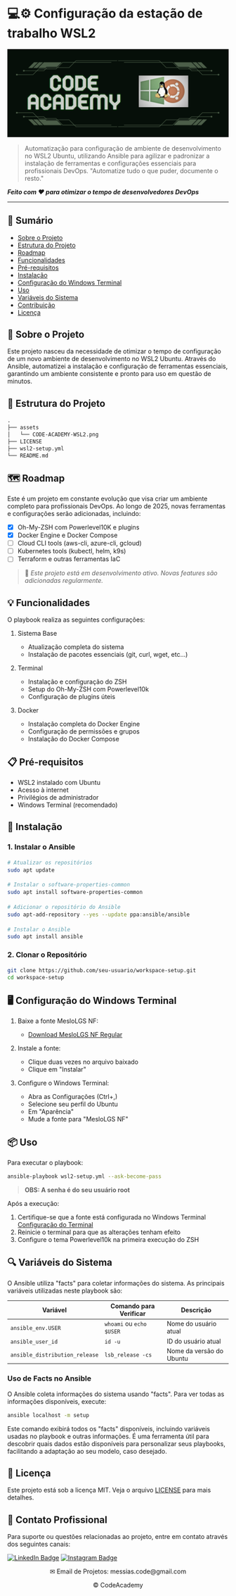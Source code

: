 # 💻⚙️ Configuração da estação de trabalho WSL2

<p align="center">
  <img src="./assets/CODE-ACADEMY-WSL2.png" alt="code-academy-banner">
</p>

> Automatização para configuração de ambiente de desenvolvimento no WSL2 Ubuntu, utilizando Ansible para agilizar e padronizar a instalação de ferramentas e configurações essenciais para profissionais DevOps.
> "Automatize tudo o que puder, documente o resto."

_**Feito com ❤️ para otimizar o tempo de desenvolvedores DevOps**_

---

## 📑 Sumário
- [Sobre o Projeto](#-sobre-o-projeto)
- [Estrutura do Projeto](#-estrutura-do-projeto)
- [Roadmap](#-roadmap)
- [Funcionalidades](#-funcionalidades)
- [Pré-requisitos](#-pré-requisitos)
- [Instalação](#-instalação)
- [Configuração do Windows Terminal](#️-configuração-do-windows-terminal)
- [Uso](#-uso)
- [Variáveis do Sistema](#-variáveis-do-sistema)
- [Contribuição](#-contribuição)
- [Licença](#-licença)

## 🚀 Sobre o Projeto

Este projeto nasceu da necessidade de otimizar o tempo de configuração de um novo ambiente de desenvolvimento no WSL2 Ubuntu. Através do Ansible, automatizei a instalação e configuração de ferramentas essenciais, garantindo um ambiente consistente e pronto para uso em questão de minutos.

## 📁 Estrutura do Projeto

```
.
├── assets
│   └── CODE-ACADEMY-WSL2.png
├── LICENSE
├── wsl2-setup.yml
└── README.md
```

## 🗺️ Roadmap

Este é um projeto em constante evolução que visa criar um ambiente completo para profissionais DevOps. Ao longo de 2025, novas ferramentas e configurações serão adicionadas, incluindo:

- [x] Oh-My-ZSH com Powerlevel10K e plugins
- [x] Docker Engine e Docker Compose
- [ ] Cloud CLI tools (aws-cli, azure-cli, gcloud)
- [ ] Kubernetes tools (kubectl, helm, k9s)
- [ ] Terraform e outras ferramentas IaC

> 🔄 *Este projeto está em desenvolvimento ativo. Novas features são adicionadas regularmente.*

## 💡 Funcionalidades

O playbook realiza as seguintes configurações:

1. Sistema Base
   - Atualização completa do sistema
   - Instalação de pacotes essenciais (git, curl, wget, etc...)

2. Terminal
   - Instalação e configuração do ZSH
   - Setup do Oh-My-ZSH com Powerlevel10k
   - Configuração de plugins úteis

3. Docker
   - Instalação completa do Docker Engine
   - Configuração de permissões e grupos
   - Instalação do Docker Compose

## 📋 Pré-requisitos

- WSL2 instalado com Ubuntu
- Acesso à internet
- Privilégios de administrador
- Windows Terminal (recomendado)

## 🔧 Instalação

### 1. Instalar o Ansible

```bash
# Atualizar os repositórios
sudo apt update

# Instalar o software-properties-common
sudo apt install software-properties-common

# Adicionar o repositório do Ansible
sudo apt-add-repository --yes --update ppa:ansible/ansible

# Instalar o Ansible
sudo apt install ansible
```

### 2. Clonar o Repositório

```bash
git clone https://github.com/seu-usuario/workspace-setup.git
cd workspace-setup
```

## 🖥️ Configuração do Windows Terminal

1. Baixe a fonte MesloLGS NF:
   - [Download MesloLGS NF Regular](https://github.com/romkatv/powerlevel10k-media/raw/master/MesloLGS%20NF%20Regular.ttf)

2. Instale a fonte:
   - Clique duas vezes no arquivo baixado
   - Clique em "Instalar"

3. Configure o Windows Terminal:
   - Abra as Configurações (Ctrl+,)
   - Selecione seu perfil do Ubuntu
   - Em "Aparência"
   - Mude a fonte para "MesloLGS NF"

## 📦 Uso

Para executar o playbook:

```bash
ansible-playbook wsl2-setup.yml --ask-become-pass
```

> **OBS: A senha é do seu usuário root**

Após a execução:
1. Certifique-se que a fonte está configurada no Windows Terminal [Configuração do Terminal](#️-configuração-do-windows-terminal)
2. Reinicie o terminal para que as alterações tenham efeito
3. Configure o tema Powerlevel10k na primeira execução do ZSH

## 🔍 Variáveis do Sistema

O Ansible utiliza "facts" para coletar informações do sistema. As principais variáveis utilizadas neste playbook são:

| Variável | Comando para Verificar | Descrição |
|----------|------------------------|-----------|
| `ansible_env.USER` | `whoami` ou `echo $USER` | Nome do usuário atual |
| `ansible_user_id` | `id -u` | ID do usuário atual |
| `ansible_distribution_release` | `lsb_release -cs` | Nome da versão do Ubuntu |

### Uso de Facts no Ansible

O Ansible coleta informações do sistema usando "facts". Para ver todas as informações disponíveis, execute:

```bash
ansible localhost -m setup
```

Este comando exibirá todos os "facts" disponíveis, incluindo variáveis usadas no playbook e outras informações. É uma ferramenta útil para descobrir quais dados estão disponíveis para personalizar seus playbooks, facilitando a adaptação ao seu modelo, caso desejado.

## 📝 Licença

Este projeto está sob a licença MIT. Veja o arquivo [LICENSE](LICENSE) para mais detalhes.

## 🤝 Contato Profissional
Para suporte ou questões relacionadas ao projeto, entre em contato através dos seguintes canais:

[![LinkedIn Badge](https://img.shields.io/static/v1?style=for-the-badge&message=LinkedIn&color=0A66C2&logo=LinkedIn&logoColor=FFFFFF&label=)](https://www.linkedin.com/in/ihanmessias/)
[![Instagram Badge](https://img.shields.io/badge/Instagram-E4405F?style=for-the-badge&logo=instagram&logoColor=white)](https://www.instagram.com/messias.code)

<p align="center">✉ Email de Projetos: messias.code@gmail.com</p>

<p align="center">© CodeAcademy</p>